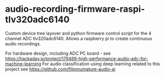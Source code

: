 # audio-recording-firmware-raspi-tlv320adc6140
Custom device tree layover and python firmware control script for the 4 channel ADC tlv320adc6140.  Allows a raspberry pi to create continuous audio recordings.


For hardware design, including ADC PC board - see https://hackaday.io/project/179489-high-performance-audio-adc-for-machine-learning
For audio classification using deep learning related to this project see https://github.com/filipmu/nature-audio-ai
